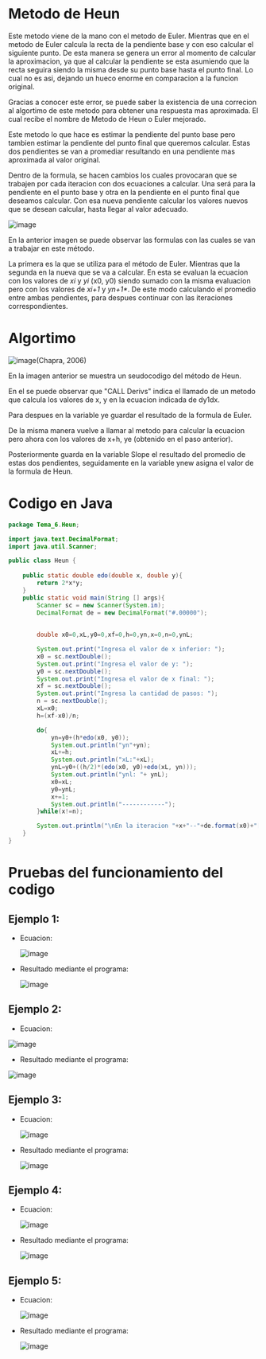 # Metodo de Heun

Este metodo viene de la mano con el metodo de Euler. Mientras que en el metodo de Euler calcula la recta de la pendiente base y con eso calcular el siguiente punto. De esta manera se genera un error al momento de calcular la aproximacion, ya que al calcular la pendiente se esta asumiendo que la recta seguira siendo la misma desde su punto base hasta el punto final. Lo cual no es asi, dejando un hueco enorme en comparacion a la funcion original.

Gracias a conocer este error, se puede saber la existencia de una correcion al algortimo de este metodo para obtener una respuesta mas aproximada. El cual recibe el nombre de Metodo de Heun o Euler mejorado.

Este metodo lo que hace es estimar la pendiente del punto base pero tambien estimar la pendiente del punto final que queremos calcular. Estas dos pendientes se van a promediar resultando en una pendiente mas aproximada al valor original.

Dentro de la formula, se hacen cambios los cuales provocaran que se trabajen por cada iteracion con dos ecuaciones a calcular. Una será para la pendiente en el punto base y otra en la pendiente en el punto final que deseamos calcular. Con esa nueva pendiente calcular los valores nuevos que se desean calcular, hasta llegar al valor adecuado.

![image](https://github.com/CristianCHsx/Metodos-Numericos/assets/162630564/1899ff3e-e60c-4882-b368-897518e62f26)

En la anterior imagen se puede observar las formulas con las cuales se van a trabajar en este método.

La primera es la que se utiliza para el método de Euler. Mientras que la segunda en la nueva que se va a calcular.
En esta se evaluan la ecuacion con los valores de _xi_ y _yi_ (x0, y0) siendo sumado con la misma evaluacion pero con los valores de _xi+1_ y _yn+1*_. De este modo calculando el promedio entre ambas pendientes, para despues continuar con las iteraciones correspondientes.


# Algortimo

![image](https://github.com/CristianCHsx/Metodos-Numericos/assets/162630564/c8b012ee-a9c1-4b55-ba51-3b8403b97d3a)(Chapra, 2006)

En la imagen anterior se muestra un seudocodigo del método de Heun.

En el se puede observar que "CALL Derivs" indica el llamado de un metodo que calcula los valores de x, y en la ecuacion indicada de dy1dx.

Para despues en la variable ye guardar el resultado de la formula de Euler.

De la misma manera vuelve a llamar al metodo para calcular la ecuacion pero ahora con los valores de x+h, ye (obtenido en el paso anterior).

Posteriormente guarda en la variable Slope el resultado del promedio de estas dos pendientes, seguidamente en la variable ynew asigna el valor de la formula de Heun.

# Codigo en Java

```java
package Tema_6.Heun;

import java.text.DecimalFormat;
import java.util.Scanner;

public class Heun {
    
    public static double edo(double x, double y){
        return 2*x*y;
    }
    public static void main(String [] args){
        Scanner sc = new Scanner(System.in);
        DecimalFormat de = new DecimalFormat("#.00000");
        
        
        double x0=0,xL,y0=0,xf=0,h=0,yn,x=0,n=0,ynL;

        System.out.print("Ingresa el valor de x inferior: ");
        x0 = sc.nextDouble();
        System.out.print("Ingresa el valor de y: ");
        y0 = sc.nextDouble();
        System.out.print("Ingresa el valor de x final: ");
        xf = sc.nextDouble();
        System.out.print("Ingresa la cantidad de pasos: ");
        n = sc.nextDouble();
        xL=x0;
        h=(xf-x0)/n;

        do{
            yn=y0+(h*edo(x0, y0));
            System.out.println("yn"+yn);
            xL+=h;
            System.out.println("xL:"+xL);
            ynL=y0+((h/2)*(edo(x0, y0)+edo(xL, yn)));
            System.out.println("ynl: "+ ynL);
            x0=xL;
            y0=ynL;
            x+=1;
            System.out.println("------------");
        }while(x!=n);

        System.out.println("\nEn la iteracion "+x+"--"+de.format(x0)+"[El resultado es: "+ de.format(y0));
    }
}


```

# Pruebas del funcionamiento del codigo

 ## Ejemplo 1:
 - Ecuacion:

   ![image](https://github.com/CristianCHsx/Metodos-Numericos/assets/162630564/6b3cd036-8b37-43dc-8498-d4cf94c182cd)

 - Resultado mediante el programa:

   ![image](https://github.com/CristianCHsx/Metodos-Numericos/assets/162630564/22fbd8e9-62b8-4cf4-b975-a4e5f872bf33)

 ## Ejemplo 2:
 - Ecuacion:

  ![image](https://github.com/CristianCHsx/Metodos-Numericos/assets/162630564/b8ac92d6-22c3-472b-a692-9c6347560d2e)

 - Resultado mediante el programa:

  ![image](https://github.com/CristianCHsx/Metodos-Numericos/assets/162630564/6eea3315-b5af-4003-9c1a-cfd676048cf4)

 ## Ejemplo 3:
 - Ecuacion:

   ![image](https://github.com/CristianCHsx/Metodos-Numericos/assets/162630564/37d33202-a758-4108-bdaf-fb8f034357e8)

 - Resultado mediante el programa:

   ![image](https://github.com/CristianCHsx/Metodos-Numericos/assets/162630564/5ead1396-0889-4ada-bff0-c9aab57abf67)

 ## Ejemplo 4:
 - Ecuacion:

   ![image](https://github.com/CristianCHsx/Metodos-Numericos/assets/162630564/f2d7716f-73f6-4b7f-b0a3-b796dded62e2)

 - Resultado mediante el programa:

   ![image](https://github.com/CristianCHsx/Metodos-Numericos/assets/162630564/66a78fb7-cdfe-4d0b-a65e-25c79f34ecbb)

 ## Ejemplo 5:
 - Ecuacion:

   ![image](https://github.com/CristianCHsx/Metodos-Numericos/assets/162630564/a2ec09ee-a77d-446e-af52-16847eccc8cb)

 - Resultado mediante el programa:

   ![image](https://github.com/CristianCHsx/Metodos-Numericos/assets/162630564/11435dcf-941d-431e-abf0-989c8b65469c)